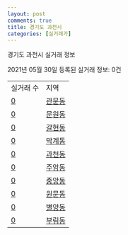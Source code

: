 ```yaml
---
layout: post
comments: true
title: 경기도 과천시
categories: [실거래가]
---
```


경기도 과천시 실거래 정보

2021년 05월 30일 등록된 실거래 정보: 0건


<table>
  <tr>
    <td>실거래 수</td>
    <td>지역</td>
  </tr>

  
  <tr>
    <td><a href="4129010100.html">0</a></td>
    <td><a href="4129010100.html">관문동</a></td>
  </tr>
    

  <tr>
    <td><a href="4129010200.html">0</a></td>
    <td><a href="4129010200.html">문원동</a></td>
  </tr>
    

  <tr>
    <td><a href="4129010300.html">0</a></td>
    <td><a href="4129010300.html">갈현동</a></td>
  </tr>
    

  <tr>
    <td><a href="4129010400.html">0</a></td>
    <td><a href="4129010400.html">막계동</a></td>
  </tr>
    

  <tr>
    <td><a href="4129010500.html">0</a></td>
    <td><a href="4129010500.html">과천동</a></td>
  </tr>
    

  <tr>
    <td><a href="4129010600.html">0</a></td>
    <td><a href="4129010600.html">주암동</a></td>
  </tr>
    

  <tr>
    <td><a href="4129010700.html">0</a></td>
    <td><a href="4129010700.html">중앙동</a></td>
  </tr>
    

  <tr>
    <td><a href="4129010800.html">0</a></td>
    <td><a href="4129010800.html">원문동</a></td>
  </tr>
    

  <tr>
    <td><a href="4129010900.html">0</a></td>
    <td><a href="4129010900.html">별양동</a></td>
  </tr>
    

  <tr>
    <td><a href="4129011000.html">0</a></td>
    <td><a href="4129011000.html">부림동</a></td>
  </tr>
    


</table>
    